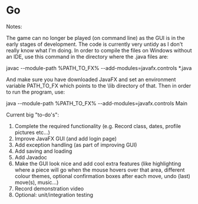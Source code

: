 # Go

Notes:

The game can no longer be played (on command line) as the GUI is in the early stages of development. The code is currently very untidy as I don't really know what I'm doing. In order to compile the files on Windows without an IDE, use this command in the directory where the .java files are:

javac --module-path %PATH_TO_FX% --add-modules=javafx.controls *.java

And make sure you have downloaded JavaFX and set an environment variable PATH_TO_FX which points to the \lib directory of that. Then in order to run the program, use:

java --module-path %PATH_TO_FX% --add-modules=javafx.controls Main


Current big "to-do's":

1. Complete the required functionality (e.g. Record class, dates, profile pictures etc...)
2. Improve JavaFX GUI (and add login page)
3. Add exception handling (as part of improving GUI)
4. Add saving and loading
5. Add Javadoc
6. Make the GUI look nice and add cool extra features (like highlighting where a piece will go when the mouse hovers over that area, different colour themes, optional confirmation boxes after each move, undo (last) move(s), music...)
7. Record demonstration video
8. Optional: unit/integration testing
